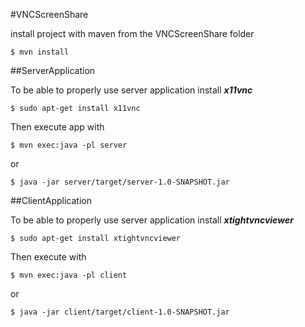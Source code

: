 #VNCScreenShare

install project with maven from the VNCScreenShare folder

`$ mvn install`

##ServerApplication

To be able to properly use server application install ***x11vnc***

`$ sudo apt-get install x11vnc`

Then execute app with

`$ mvn exec:java -pl server`

or

`$ java -jar server/target/server-1.0-SNAPSHOT.jar`

##ClientApplication

To be able to properly use server application install ***xtightvncviewer***

`$ sudo apt-get install xtightvncviewer`

Then execute with

`$ mvn exec:java -pl client`

or 

`$ java -jar client/target/client-1.0-SNAPSHOT.jar`